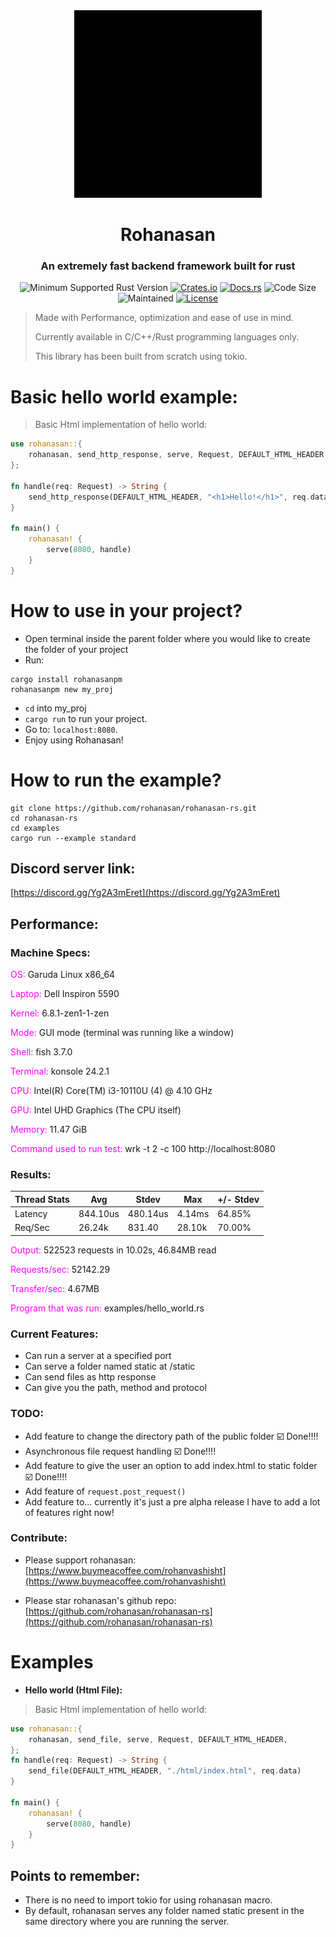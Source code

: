 <div align="center">
    
<img width="300" src="./docs/static/rohanasan.webp"/>

# Rohanasan 
### An extremely fast backend framework built for rust

![Minimum Supported Rust Version](https://img.shields.io/badge/rustc-1.2+-ab6000.svg)
[![Crates.io](https://img.shields.io/crates/v/rohanasan.svg)](https://crates.io/crates/rohanasan)
[![Docs.rs](https://docs.rs/rohanasan/badge.svg)](https://docs.rs/rohanasan)
![Code Size](https://img.shields.io/github/languages/code-size/rohanasan/rohanasan-rs)
![Maintained](https://img.shields.io/maintenance/yes/2024?style=flat-square)
[![License](https://img.shields.io/crates/l/rohanasan.svg)](https://opensource.org/licenses/MIT)

</div>

> Made with Performance, optimization and ease of use in mind.
>
> Currently available in C/C++/Rust programming languages only.
>
> This library has been built from scratch using tokio.
# Basic hello world example:
> Basic Html implementation of hello world:
```rust
use rohanasan::{
    rohanasan, send_http_response, serve, Request, DEFAULT_HTML_HEADER,
};

fn handle(req: Request) -> String {
    send_http_response(DEFAULT_HTML_HEADER, "<h1>Hello!</h1>", req.data)
}

fn main() {
    rohanasan! {
        serve(8080, handle)
    }
}
```
# How to use in your project?
- Open terminal inside the parent folder where you would like to create the folder of your project
- Run:
```shell
cargo install rohanasanpm
rohanasanpm new my_proj
```
- `cd` into my_proj
- `cargo run` to run your project.
- Go to: `localhost:8080`.
- Enjoy using Rohanasan!

# How to run the example?
```shell
git clone https://github.com/rohanasan/rohanasan-rs.git
cd rohanasan-rs
cd examples
cargo run --example standard
```

## Discord server link:
[https://discord.gg/Yg2A3mEret](https://discord.gg/Yg2A3mEret)

## Performance:
### Machine Specs:
<span style="color: magenta;">OS:</span> Garuda Linux x86_64

<span style="color: magenta;">Laptop:</span> Dell Inspiron 5590

<span style="color: magenta;">Kernel:</span> 6.8.1-zen1-1-zen

<span style="color: magenta;">Mode:</span> GUI mode (terminal was running like a window)

<span style="color: magenta;">Shell:</span> fish 3.7.0

<span style="color: magenta;">Terminal:</span> konsole 24.2.1

<span style="color: magenta;">CPU:</span> Intel(R) Core(TM) i3-10110U (4) @ 4.10 GHz

<span style="color: magenta;">GPU:</span> Intel UHD Graphics (The CPU itself)


<span style="color: magenta;">Memory:</span> 11.47 GiB


<span style="color: magenta;">Command used to run test:</span> wrk -t 2 -c 100 http://localhost:8080

### Results:
| Thread Stats | Avg      | Stdev    | Max    | +/- Stdev |
|--------------|----------|----------|--------|-----------|
| Latency      | 844.10us | 480.14us | 4.14ms | 64.85%    |
| Req/Sec      | 26.24k   | 831.40   | 28.10k | 70.00%    |

<span style="color: magenta;">Output:</span> 522523 requests in 10.02s, 46.84MB read

<span style="color: magenta;">Requests/sec:</span> 52142.29

<span style="color: magenta;">Transfer/sec:</span> 4.67MB

<span style="color: magenta;">Program that was run: </span> examples/hello_world.rs

### Current Features:
- Can run a server at a specified port
- Can serve a folder named static at /static
- Can send files as http response
- Can give you the path, method and protocol
### TODO:
- Add feature to change the directory path of the public folder ☑️ Done!!!!
- Asynchronous file request handling ☑️ Done!!!!
- Add feature to give the user an option to add index.html to static folder ☑️ Done!!!!
- Add feature of `request.post_request()`
- Add feature to... currently it's just a pre alpha release I have to add a lot of features right now!

### Contribute:
- Please support rohanasan:
[https://www.buymeacoffee.com/rohanvashisht](https://www.buymeacoffee.com/rohanvashisht)

- Please star rohanasan's github repo:
[https://github.com/rohanasan/rohanasan-rs](https://github.com/rohanasan/rohanasan-rs)

# Examples

- **Hello world (Html File):**
> Basic Html implementation of hello world:
```rust
use rohanasan::{
    rohanasan, send_file, serve, Request, DEFAULT_HTML_HEADER,
};
fn handle(req: Request) -> String {
    send_file(DEFAULT_HTML_HEADER, "./html/index.html", req.data)
}

fn main() {
    rohanasan! {
        serve(8080, handle)
    }
}
```
## Points to remember:
- There is no need to import tokio for using rohanasan macro.
- By default, rohanasan serves any folder named static present in the same directory where you are running the server.
